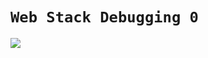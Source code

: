 # `Web Stack Debugging 0`
![](https://www.collidu.com/media/catalog/product/img/e/b/ebe55f5868a1bcf508c9cf7ec236c4e5398072c5968e5564957508c545ebb5de/debugging-process-slide1.png)
